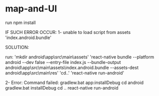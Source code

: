 # map-and-UI

run npm install

IF SUCH ERROR OCCUR:
1- unable to load script from assets 'index.android.bundle'

SOLUTION:

run:
'mkdir android\app\src\main\assets'
'react-native bundle --platform android --dev false --entry-file index.js --bundle-output android\app\src\main\assets\index.android.bundle --assets-dest android\app\src\main\res'
'cd..'
'react-native run-android'

2- Error: Command failed: gradlew.bat app:installDebug
cd android
gradlew.bat installDebug
cd ..
react-native run-android
